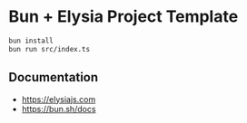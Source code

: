# Bun + Elysia Project Template

```bash
bun install
bun run src/index.ts
```

## Documentation

- https://elysiajs.com
- https://bun.sh/docs
